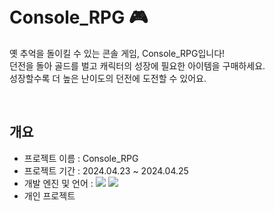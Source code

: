 </br>
</br>

# Console_RPG 🎮
옛 추억을 돌이킬 수 있는 콘솔 게임, Console_RPG입니다!  
던전을 돌아 골드를 벌고 캐릭터의 성장에 필요한 아이템을 구매하세요.  
성장할수록 더 높은 난이도의 던전에 도전할 수 있어요.

</br>

## 개요
- 프로젝트 이름 : Console_RPG
- 프로젝트 기간 : 2024.04.23 ~ 2024.04.25
- 개발 엔진 및 언어 : <img src="https://img.shields.io/badge/Unity-black?style=UNITy&logo=UNITY&logoColor=white"/> <img src="https://img.shields.io/badge/-C%23-000000?logo=Csharp&style=flat"/>
- 개인 프로젝트

</br>
